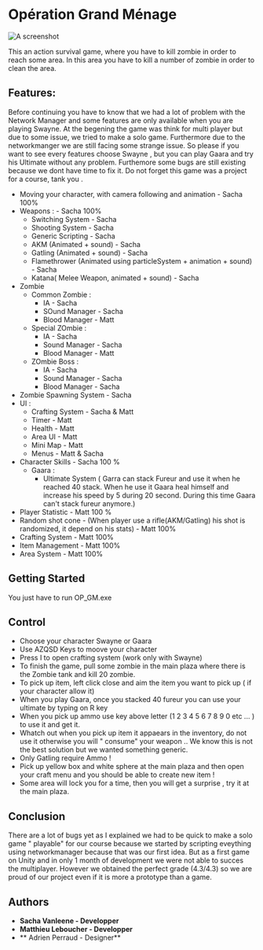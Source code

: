 # Opération Grand Ménage

![A screenshot](screenshot.png)

This an action survival game, where you have to kill zombie in order to reach some area.
In this area you have to kill a number of zombie in order to clean the area.

## Features:
Before continuing you have to know that we had a lot of problem with the  Network Manager and some features are only available when you are playing Swayne. At the begening the game was think for multi player but due to some issue, we tried to make a solo game. Furthermore  due to the networkmanger we are still facing some strange issue. So please if you want to  see every features choose Swayne , but you can play Gaara and try his Ultimate without any problem. Furthemore some bugs are still existing because we dont have time to fix it. Do not forget this game was a project for a course, tank you .

- Moving your character, with camera following and animation - Sacha 100%
- Weapons : - Sacha 100%
	- Switching System - Sacha
	- Shooting System - Sacha
	- Generic Scripting - Sacha
	- AKM (Animated + sound) - Sacha
	- Gatling (Animated + sound) - Sacha
	- Flamethrower (Animated using particleSystem + animation + sound) - Sacha
	- Katana( Melee Weapon, animated + sound) - Sacha
- Zombie
	- Common Zombie : 
		- IA - Sacha
		- SOund Manager - Sacha
		- Blood Manager - Matt
	- Special ZOmbie : 
		- IA - Sacha
		- Sound Manager - Sacha
		- Blood Manager - Matt
	- ZOmbie Boss : 
		- IA - Sacha
		- Sound Manager - Sacha
		- Blood Manager - Sacha
- Zombie Spawning System  - Sacha
- UI : 
	- Crafting System - Sacha & Matt
	- Timer - Matt
	- Health - Matt
	- Area UI - Matt
	- Mini Map - Matt
	- Menus - Matt & Sacha
- Character Skills - Sacha 100 %
	- Gaara : 
		- Ultimate System ( Garra can stack Fureur and use it when he reached 40 stack. When he use it Gaara heal himself and increase his speed by 5 during 20 second. During this time Gaara can't stack fureur anymore.)
- Player Statistic - Matt 100 %
- Random shot cone - (When player use a rifle(AKM/Gatling) his shot is randomized, it depend on his stats) - Matt 100%
- Crafting System - Matt 100%
- Item Management - Matt 100%
- Area System - Matt 100%
## Getting Started

You just have to run OP_GM.exe
 
## Control
- Choose your character Swayne or Gaara 
- Use AZQSD Keys to moove your character
- Press I to open crafting system (work only with Swayne)
- To finish the game, pull some zombie in the main plaza where there is the Zombie tank and kill 20 zombie.
- To pick up item, left click close and aim the item you want to pick up ( if your character allow it)
- When you play Gaara, once you stacked 40 fureur you can use your ultimate by typing on R key 
- When you pick up ammo use key above letter (1 2 3 4 5 6 7 8 9 0 etc ... ) to use it and get it.
- Whatch out when you pick up item it appaears in the inventory, do not use it otherwise you will " consume" your weapon .. We know this is not the best solution but we wanted something generic.
- Only Gatling require Ammo ! 
- Pick up yellow box and white sphere at the main plaza and then open your craft menu and you should be able to create new item !
- Some area will lock you for a time, then you will get a surprise , try it at the main plaza.



## Conclusion
There are a lot of bugs yet as I explained we had to be quick to make a solo game " playable" for our course because  we started by scripting eveything using networkmanager because that was our first idea. But as a first game on Unity and in only 1 month of development we were not able to succes the multiplayer. However we obtained the perfect grade (4.3/4.3) so we are proud of our project even if it is more a prototype than a game.
## Authors

* **Sacha Vanleene - Developper** 
* **Matthieu Leboucher - Developper**
* ** Adrien Perraud - Designer**
